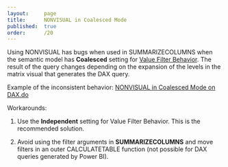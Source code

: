```yaml
---
layout:     page
title:      NONVISUAL in Coalesced Mode
published:  true
order:      /20
---
```


Using NONVISUAL has bugs when used in SUMMARIZECOLUMNS when the semantic model has **Coalesced** setting for [Value Filter Behavior](https://learn.microsoft.com/en-us/power-bi/transform-model/value-filter-behavior). The result of the query changes depending on the expansion of the levels in the matrix visual that generates the DAX query.

Example of the inconsistent behavior:
[NONVISUAL in Coalesced Mode on DAX.do](https://dax.do/avumjaz1M5SFgK/)

Workarounds:

1. Use the **Independent** setting for Value Filter Behavior. This is the recommended solution.

2. Avoid using the filter arguments in **SUMMARIZECOLUMNS** and move filters in an outer CALCULATETABLE function (not possible for DAX queries generated by Power BI).